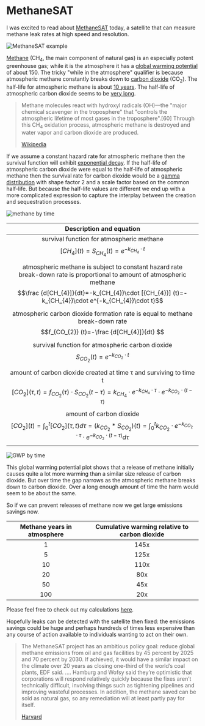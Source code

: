 # MethaneSAT

I was excited to read about [MethaneSAT](https://www.methanesat.org/satellite/) today, a satellite that can measure methane leak rates at high speed and resolution.

![MethaneSAT example](https://www.methanesat.org/images/uploads/2023/09/Artboard-1.png)

[Methane](https://en.wikipedia.org/wiki/Methane) (CH<sub>4</sub>, the main component of natural gas) is an especially potent greenhouse gas; while it is the atmosphere it has a [global warming potential](https://en.wikipedia.org/wiki/Global_warming_potential) of about 150. The tricky "while in the atmosphere" qualifier is because atmospheric methane constantly breaks down to [carbon dioxide](https://en.wikipedia.org/wiki/Carbon_dioxide) (CO<sub>2</sub>). The half-life for atmospheric methane is about [10 years](https://climate.nasa.gov/vital-signs/methane). The half-life of atmospheric carbon dioxide seems to be [very long](https://www.nature.com/articles/climate.2008.122).

> Methane molecules react with hydroxyl radicals (OH)—the "major chemical scavenger in the troposphere" that "controls the atmospheric lifetime of most gases in the troposphere".[60] Through this CH<sub>4</sub> oxidation process, atmospheric methane is destroyed and water vapor and carbon dioxide are produced.
>
> [Wikipedia](https://en.wikipedia.org/wiki/Atmospheric_methane)

If we assume a constant hazard rate for atmospheric methane then the survival function will exhibit [exponential decay](https://en.wikipedia.org/wiki/Exponential_decay). If the half-life of atmospheric carbon dioxide were equal to the half-life of atmospheric methane then the survival rate for carbon dioxide would be a [gamma distribution](https://en.wikipedia.org/wiki/Gamma_distribution) with shape factor 2 and a scale factor based on the common half-life. But because the half-life values are different we end up with a more complicated expression to capture the interplay between the creation and sequestration processes. 

![methane by time](https://docs.google.com/spreadsheets/d/e/2PACX-1vRa5SQrQyMQD2-eKc7PcwHhx5X5oUdNZFJ0EyqvLrPxoWi7FaZti-XYk7bYdfDEU0y5BkVuHYjUYgi6/pubchart?oid=69845364&format=image)

| Description and equation|
| :-: |
| survival function for atmospheric methane </br> $$[CH_{4}] (t)=S_{CH_{4}} (t)=e^{-k_{CH_{4}}\cdot t}$$ |
| atmospheric methane is subject to constant hazard rate </br> break-down rate is proportional to amount of atmospheric methane $$\frac {d[CH_{4}]}{dt}=-k_{CH_{4}}\cdot [{CH_{4}}] (t)=-k_{CH_{4}}\cdot e^{-k_{CH_{4}}\cdot t}$$ |
| atmospheric carbon dioxide formation rate is equal to methane break-down rate </br> $$f_{CO_{2}} (t)=-\frac {d[CH_{4}]}{dt} $$|
| survival function for atmospheric carbon dioxide </br> $$S_{CO_{2}} (t)=e^{-k_{CO_{2}}\cdot t}$$ |
| amount of carbon dioxide created at time τ and surviving to time t </br> $$[CO_{2}] (τ,t)= f_{CO_{2}} (τ)\cdot S_{CO_{2}} (t-τ)=k_{CH_{4}}\cdot e^{-k_{CH_{4}}\cdot\tau}\cdot e^{-k_{CO_{2}}\cdot (t-\tau)}$$ |
| amount of carbon dioxide </br> $$[CO_{2}] (t) = \int_{0}^{t} [CO_{2}] (τ,t) d\tau = (k_{CO_{2}} * S_{CO_{2}}) (t)=\int_{0}^{t} k_{CO_{2}}\cdot e^{-k_{CO_{2}}\cdot\tau}\cdot e^{-k_{CO_{2}}\cdot (t-\tau)}d\tau$$ |

![GWP by time](https://docs.google.com/spreadsheets/d/e/2PACX-1vRa5SQrQyMQD2-eKc7PcwHhx5X5oUdNZFJ0EyqvLrPxoWi7FaZti-XYk7bYdfDEU0y5BkVuHYjUYgi6/pubchart?oid=103035834&format=image)

This global warming potential plot shows that a release of methane initially causes quite a lot more warming than a similar size release of carbon dioxide. But over time the gap narrows as the atmospheric methane breaks down to carbon dioxide. Over a long enough amount of time the harm would seem to be about the same. 

So if we can prevent releases of methane now we get large emissions savings now.

| Methane years in atmosphere | Cumulative warming relative to carbon dioxide |
| :-: | :-: |
| 1  | 145x |
| 5 | 125x |
| 10 | 110x |
| 20 | 80x |
| 50 | 45x |
| 100 | 20x |

Please feel free to check out my calculations [here](https://docs.google.com/spreadsheets/d/1Xl0Zh1OKOf-eD1j0mvif0L7oHBUzZrp23TLmq4K22jY/edit?usp=sharing).

Hopefully leaks can be detected with the satellite then fixed: the emissions savings could be huge and perhaps hundreds of times less expensive than any course of action available to individuals wanting to act on their own.

> The MethaneSAT project has an ambitious policy goal: reduce global methane emissions from oil and gas facilities by 45 percent by 2025 and 70 percent by 2030. If achieved, it would have a similar impact on the climate over 20 years as closing one-third of the world’s coal plants, EDF said.
> ....
> Hamburg and Wofsy said they’re optimistic that corporations will respond relatively quickly because the fixes aren’t technically difficult, involving things such as tightening pipelines and improving wasteful processes. In addition, the methane saved can be sold as natural gas, so any remediation will at least partly pay for itself.
>
> [Harvard](https://news.harvard.edu/gazette/story/2023/03/methane-tracking-satellite-may-be-fastest-way-to-slow-climate-change/)

